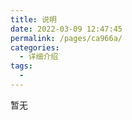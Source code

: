 ```yaml
---
title: 说明
date: 2022-03-09 12:47:45
permalink: /pages/ca966a/
categories:
  - 详细介绍
tags:
  - 
---
```


<!-- more -->

暂无